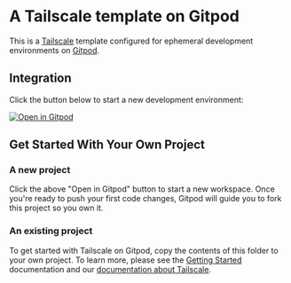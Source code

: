 # A Tailscale template on Gitpod

This is a [Tailscale](https://tailscale.com/) template configured for ephemeral development environments on [Gitpod](https://www.gitpod.io/).

## Integration

Click the button below to start a new development environment:

[![Open in Gitpod](https://gitpod.io/button/open-in-gitpod.svg)](https://gitpod.io/#https://github.com/gitpod-io/template-tailscale)

## Get Started With Your Own Project

### A new project

Click the above "Open in Gitpod" button to start a new workspace. Once you're ready to push your first code changes, Gitpod will guide you to fork this project so you own it.

### An existing project

To get started with Tailscale on Gitpod, copy the contents of this folder to your own project. To learn more, please see the [Getting Started](https://www.gitpod.io/docs/getting-started) documentation and our [documentation about Tailscale](www.gitpod.io/docs/configure/tailscale). 
